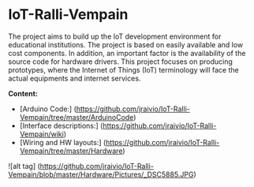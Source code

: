 # IoT-Ralli-Vempain
The project aims to build up the IoT development environment for educational institutions. The project is based on easily available and low cost components. In addition, an important factor is the availability of the source code for hardware drivers. This project focuses on producing prototypes, where the Internet of Things (IoT) terminology will face the actual equipments and internet services.

**Content:**     
- [Arduino Code:] (https://github.com/jraivio/IoT-Ralli-Vempain/tree/master/ArduinoCode)    
- [Interface descriptions:] (https://github.com/jraivio/IoT-Ralli-Vempain/wiki)  
- [Wiring and HW layouts:] (https://github.com/jraivio/IoT-Ralli-Vempain/tree/master/Hardware)  


![alt tag] (https://github.com/jraivio/IoT-Ralli-Vempain/blob/master/Hardware/Pictures/_DSC5885.JPG)
